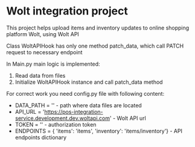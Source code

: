 # Wolt integration project
This project helps upload items and inventory updates to online shopping platform Wolt, using Wolt API

Class WoltAPIHook has only one method patch_data, which call PATCH request to necessary endpoint

In Main.py main logic is implemented:
1. Read data from files
2. Initialize WoltAPIHook instance and call patch_data method

For correct work you need config.py file with following content:
* DATA_PATH = '' - path where data files are located
* API_URL = 'https://pos-integration-service.development.dev.woltapi.com' - Wolt API url
* TOKEN = '' - authorization token
* ENDPOINTS = {
    'items': 'items',
    'inventory': 'items/inventory'} - API endpoints dictionary